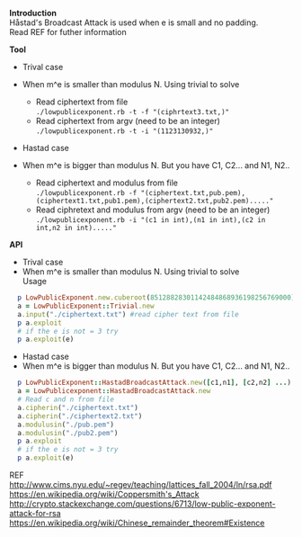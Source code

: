 **Introduction**  
Håstad's Broadcast Attack is used when e is small and no padding.  
Read REF for futher information  

**Tool**
* Trival case  
* When m^e is smaller than modulus N. Using trivial to solve  
  * Read ciphertext from file  
  `./lowpublicexponent.rb -t -f "(ciphrtext3.txt,)"`  
  * Read ciphertext from argv (need to be an integer)
  `./lowpublicexponent.rb -t -i "(1123130932,)"`  

* Hastad case  
* When m^e is bigger than modulus N. But you have C1, C2... and N1, N2..
  * Read ciphertext and modulus from file  
  `./lowpublicexponent.rb -f "(ciphertext.txt,pub.pem),(ciphertext1.txt,pub1.pem),(ciphertext2.txt,pub2.pem)....."`  
  * Read ciphretext and modulus from argv (need to be an integer)  
  `./lowpublicexponent.rb -i "(c1 in int),(n1 in int),(c2 in int,n2 in int)....."`  


**API**
* Trival case  
* When m^e is smaller than modulus N. Using trivial to solve  
Usage  
```ruby
  p LowPublicExponent.new.cuberoot(85128828301142484868936198256769000) # or just use tool
  a = LowPublicExponent::Trivial.new
  a.input("./ciphertext.txt") #read cipher text from file
  p a.exploit
  # if the e is not = 3 try
  p a.exploit(e)

```  
* Hastad case  
* When m^e is bigger than modulus N. But you have C1, C2... and N1, N2..

```ruby
  p LowPublicExponent::HastadBroadcastAttack.new([c1,n1], [c2,n2] ...).exploit #initial with [c,a]
  a = LowPublicexponent::HastadBroadcastAttack.new
  # Read c and n from file
  a.cipherin("./ciphertext.txt")
  a.cipherin("./ciphertext2.txt")
  a.modulusin("./pub.pem")
  a.modulusin("./pub2.pem")
  p a.exploit
  # if the e is not = 3 try
  p a.exploit(e)
```



REF  
http://www.cims.nyu.edu/~regev/teaching/lattices_fall_2004/ln/rsa.pdf  
https://en.wikipedia.org/wiki/Coppersmith's_Attack  
http://crypto.stackexchange.com/questions/6713/low-public-exponent-attack-for-rsa  
https://en.wikipedia.org/wiki/Chinese_remainder_theorem#Existence  
